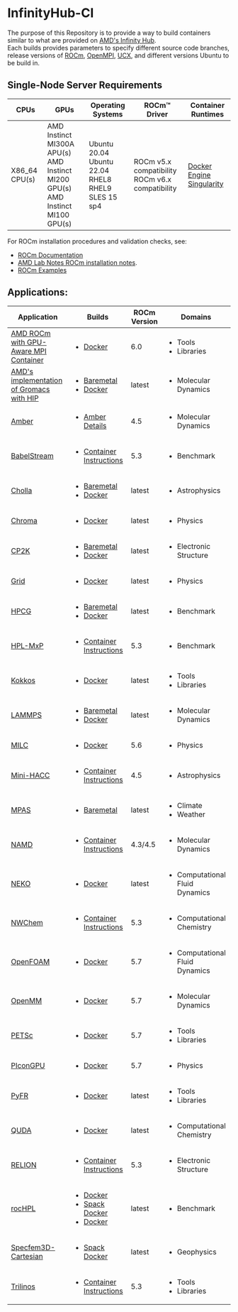 # InfinityHub-CI

The purpose of this Repository is to provide a way to build containers similar to what are provided on [AMD's Infinity Hub](https://www.amd.com/en/technologies/infinity-hub).  
Each builds provides parameters to specify different source code branches, release versions of [ROCm](https://github.com/RadeonOpenCompute/ROCm), [OpenMPI](https://github.com/open-mpi/ompi), [UCX](https://github.com/openucx/ucx), and different versions Ubuntu to be build in. 

## Single-Node Server Requirements
| CPUs | GPUs | Operating Systems | ROCm™ Driver | Container Runtimes | 
|---- |---- |----------------- |------------ |------------------ | 
| X86_64 CPU(s) | AMD Instinct MI300A APU(s) <br> AMD Instinct MI200 GPU(s) <br>  AMD Instinct MI100 GPU(s) | Ubuntu 20.04 <br> Ubuntu 22.04 <BR> RHEL8 <br> RHEL9 <br> SLES 15 sp4 | ROCm v5.x compatibility <br> ROCm v6.x compatibility |[Docker Engine](https://docs.docker.com/engine/install/) <br> [Singularity](https://sylabs.io/docs/) |

For ROCm installation procedures and validation checks, see:
* [ROCm Documentation](https://rocm.docs.amd.com)
* [AMD Lab Notes ROCm installation notes](https://github.com/amd/amd-lab-notes/tree/release/rocm-installation).
* [ROCm Examples](https://github.com/amd/rocm-examples)

## Applications:
|Application|Builds|ROCm Version|Domains|
|---|---|---|---|
|[AMD ROCm with GPU-Aware MPI Container](/base-gpu-mpi-rocm-docker/)|<ul><li>[Docker](/base-gpu-mpi-rocm-docker/)</li></ul>|6.0|<ul><li>Tools</li><li>Libraries</li></ui>|
|[AMD's implementation of Gromacs with HIP](/gromacs/)|<ul><li>[Baremetal](/gromacs/baremetal/)</li><li>[Docker](/gromacs/docker/)</li></ul>|latest|<ul><li>Molecular Dynamics</li></ul>|
|[Amber](/amber/)|<ul><li>[Amber Details](/amber/)</li></ul>|4.5|<ul><li>Molecular Dynamics</li></ul>|
|[BabelStream](/babelstream/)|<ul><li>[Container Instructions](/babelstream/)|5.3|<ul><li>Benchmark</li></ul>|
|[Cholla](/cholla/)|<ul><li>[Baremetal](/cholla/baremetal/)</li><li>[Docker](/cholla/docker/)</li></ul>|latest|<ul><li>Astrophysics</li></ul>|
|[Chroma](/chroma/)|<ul><li>[Docker](/chroma/docker/)</li></ul>|latest|<ul><li>Physics</li></ul>|
|[CP2K](/cp2k/)|<ul><li>[Baremetal](/cp2k/baremetal/)</li><li>[Docker](/cp2k/docker/)</li></ul>|latest|<ul><li>Electronic Structure</li></ul>|
|[Grid](/grid/)|<ul><li>[Docker](/grid/docker/)</li></ul>|latest|<ul><li>Physics</ul>|
|[HPCG](/hpcg/)|<ul><li>[Baremetal](/hpcg/baremetal/)</li><li>[Docker](/hpcg/docker/)</li></ul>|latest|<ul><li>Benchmark</li></ul>|
|[HPL-MxP](/hpl-mxp/)|<ul><li>[Container Instructions](/hpl-mxp/)</li></ul>|5.3|<ul><li>Benchmark</li></ul>|
|[Kokkos](/kokkos/)|<ul><li>[Docker](/kokkos/docker/)</li></ul>|latest|<ul><li>Tools</li><li>Libraries</li></ul>|
|[LAMMPS](/lammps/)|<ul><li>[Baremetal](/lammps/baremetal/)</li><li>[Docker](/lammps/baremetal/)</li></ul>|latest|<ul><li>Molecular Dynamics</li></ul>|
|[MILC](/milc/)|<ul><li>[Docker](/milc/docker/)</li></ul>|5.6|<ul><li>Physics</li></ul>|
|[Mini-HACC](/minihacc/)|<ul><li>[Container Instructions](/minihacc/)|4.5|<ul><li>Astrophysics</li></ul>|
|[MPAS](/mpas/)|<ul><li>[Baremetal](/mpas/)</li></ul>|latest|<ul><li>Climate</li><li>Weather</li></ul>|
|[NAMD](/namd/)|<ul><li>[Container Instructions](/namd/)</li></ul>|4.3/4.5|<ul><li>Molecular Dynamics</li></ul>|
|[NEKO](/neko/)|<ul><li>[Docker](/neko/docker/)</li></ul>|latest|<ul><li>Computational Fluid Dynamics</li></ul>|
|[NWChem](/nwchem/)|<ul><li>[Container Instructions](/nwchem/)</li></ul>|5.3|<ul><li>Computational Chemistry</li></ul>|
|[OpenFOAM](/openfoam/)|<ul><li>[Docker](/openfoam/docker/)</li></ul>|5.7|<ul><li>Computational Fluid Dynamics</li></ul>|
|[OpenMM](/openmm/)|<ul><li>[Docker](/openmm/docker/)</li></ul>|5.7|<ul><li>Molecular Dynamics</li></ul>|
|[PETSc](/petsc/)|<ul><li>[Docker](/petsc/docker/)</li></ul>|5.7|<ul><li>Tools</li><li>Libraries</li></ul>|
|[PIconGPU](/picongpu/)|<ul><li>[Docker](/picongpu/docker/)</li></ul>|5.7|<ul><li>Physics</li></ul>|
|[PyFR](/pyfr/)|<ul><li>[Docker](/pyfr/docker/)</li></ul>|latest|<ul><li>Tools</li><li>Libraries</li></ul>|
|[QUDA](/quda/)|<ul><li>[Docker](/quda/docker/)</li></ul>|latest|<ul><li>Computational Chemistry</li></ul>|
|[RELION](/relion/)|<ul><li>[Container Instructions](/relion/)</li></ul>|5.3|<ul><li>Electronic Structure</li></ul>|
|[rocHPL](/rochpl/)|<ul><li>[Docker](/rochpl/docker/)</li><li>[Spack Docker](/rochpl/docker-spack/)</li><li>[Docker](/rochpl/spack/)</li></ul>|latest|<ul><li>Benchmark</li></ul>|
|[Specfem3D- Cartesian](/specfem3d/)|<ul><li>[Spack Docker](/specfem3d/docker/)</li></ul>|latest|<ul><li>Geophysics</li></ul>|
|[Trilinos](/trilinos/)|<ul><li>[Container Instructions](/trilinos/)</li></ul>|5.3|<ul><li>Tools</li><li>Libraries</li></ul>|
